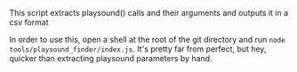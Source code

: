 This script extracts playsound() calls and their arguments and outputs it in a csv format

In order to use this, open a shell at the root of the git directory and run `node tools/playsound_finder/index.js`.
It's pretty far from perfect, but hey, quicker than extracting playsound parameters by hand.